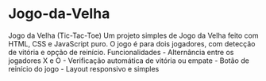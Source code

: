 # Jogo-da-Velha
 Jogo da Velha (Tic-Tac-Toe)  Um projeto simples de Jogo da Velha feito com HTML, CSS e JavaScript puro. O jogo é para dois jogadores, com detecção de vitória e opção de reinício.  Funcionalidades  - Alternância entre os jogadores X e O - Verificação automática de vitória ou empate - Botão de reinício do jogo - Layout responsivo e simples
